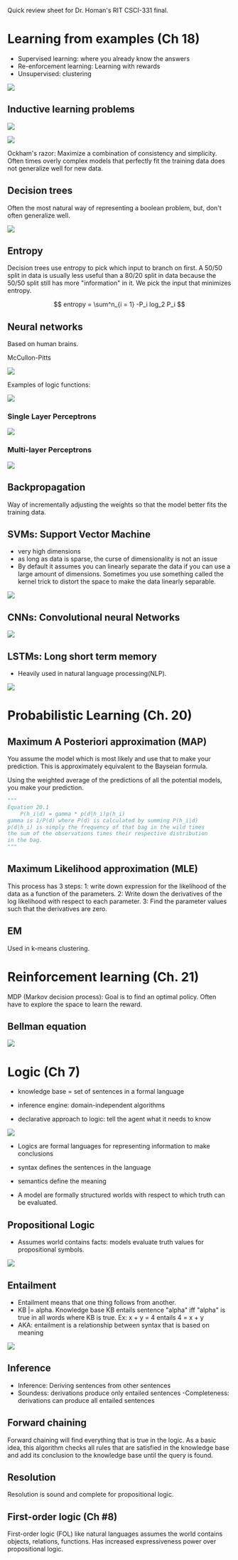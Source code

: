 Quick review sheet for Dr. Homan's RIT CSCI-331 final.

# Learning from examples (Ch 18)

- Supervised learning: where you already know the answers
- Re-enforcement learning: Learning with rewards
- Unsupervised: clustering


![](media/final/learningAgent.PNG)

## Inductive learning problems

![](media/final/inductiveLearning.PNG)

![](media/final/ock.PNG)

Ockham's razor: Maximize a combination of consistency and simplicity.
Often times overly complex models that perfectly fit the training data does not generalize well for new data.


## Decision trees

Often the most natural way of representing a boolean problem, but, don't often generalize well.

![](media/final/decisionTree.PNG)

## Entropy

Decision trees use entropy to pick which input to branch on first.
A 50/50 split in data is usually less useful than a 80/20 split in data because the 50/50 split still has more "information" in it.
We pick the input that minimizes entropy.

$$
entropy = \sum^n_{i = 1} -P_i log_2 P_i
$$

## Neural networks

Based on human brains.


McCullon-Pitts

![](media/final/pitts.PNG)

Examples of logic functions:

![](media/final/logicNeurons.PNG)

### Single Layer Perceptrons

![](media/final/singleLayer.PNG)

### Multi-layer Perceptrons

![](media/final/multiLayer.PNG)


## Backpropagation

Way of incrementally adjusting the weights so that the model better fits the training data.


## SVMs: Support Vector Machine

- very high dimensions
- as long as data is sparse, the curse of dimensionality is not an issue
- By default it assumes you can linearly separate the data if you can use a large amount of dimensions. Sometimes you use something called the kernel trick to distort the space to make the data linearly separable.

![](media/final/svm.PNG)

## CNNs: Convolutional neural Networks

![](media/final/ccn.PNG)

## LSTMs: Long short term memory

- Heavily used in natural language processing(NLP).

![](media/final/lstm.PNG)

# Probabilistic Learning (Ch. 20)

## Maximum A Posteriori approximation (MAP)

You assume the model which is most likely and use that to make your prediction.
This is approximately equivalent to the Bayseian formula.

Using the weighted average of the predictions of all the potential models, you make your prediction.


``` python
"""
Equation 20.1
    P(h_i|d) = gamma * p(d|h_i)p(h_i)
gamma is 1/P(d) where P(d) is calculated by summing P(h_i|d)
p(d|h_i) is simply the frequency of that bag in the wild times 
the sum of the observations times their respective distribution
in the bag.
"""
```

## Maximum Likelihood approximation (MLE)

This process has 3 steps: 1: write down expression for the likelihood of the data as a function of the parameters. 2: Write down the derivatives of the log likelihood with respect to each parameter. 3: Find the parameter values such that the derivatives are zero.


## EM

Used in k-means clustering.

# Reinforcement learning (Ch. 21)

MDP (Markov decision process): Goal is to find an optimal policy. 
Often have to explore the space to learn the reward.


## Bellman equation

![](media/final/bellman.png)

# Logic (Ch 7)

- knowledge base  = set of sentences in a formal language
- inference engine: domain-independent algorithms

- declarative approach to logic: tell the agent what it needs to know

![](media/final/propositional.png)

- Logics are formal languages for representing information to make conclusions
- syntax defines the sentences in the language
- semantics define the meaning

- A model are formally structured worlds with respect to which truth can be evaluated.

## Propositional Logic

- Assumes world contains facts: models evaluate truth values for propositional symbols. 

![](media/final/propLogic.png)

## Entailment

- Entailment means that one thing follows from another. 
- KB |= alpha. Knowledge base KB entails sentence "alpha" iff "alpha" is true in all words where KB is true. Ex: x + y = 4 entails 4 = x + y
- AKA: entailment is a relationship between syntax that is based on meaning

![](media/final/wumpus.png)

## Inference

- Inference: Deriving sentences from other sentences
- Soundess: derivations produce only entailed sentences
-Completeness: derivations can produce all entailed sentences


## Forward chaining

Forward chaining will find everything that is true in the logic. As a basic idea, this algorithm checks all rules that are satisfied in the knowledge base and add its conclusion to the knowledge base until the query is found. 

## Resolution

Resolution is sound and complete for propositional logic.


## First-order logic (Ch #8)

First-order logic (FOL) like natural languages assumes the world contains objects, relations, functions. Has increased expressiveness power over propositional logic. 
